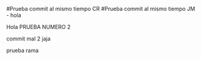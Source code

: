 #Prueba commit al mismo tiempo CR
#Prueba commit al mismo tiempo JM - hola

Hola PRUEBA NUMERO 2


commit mal 2 jaja

prueba rama 